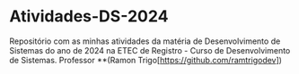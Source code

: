 # Atividades-DS-2024
Repositório com as minhas atividades da matéria de Desenvolvimento de Sistemas do ano de 2024 na ETEC de Registro - Curso de Desenvolvimento de Sistemas. Professor **(Ramon Trigo[https://github.com/ramtrigodev])
